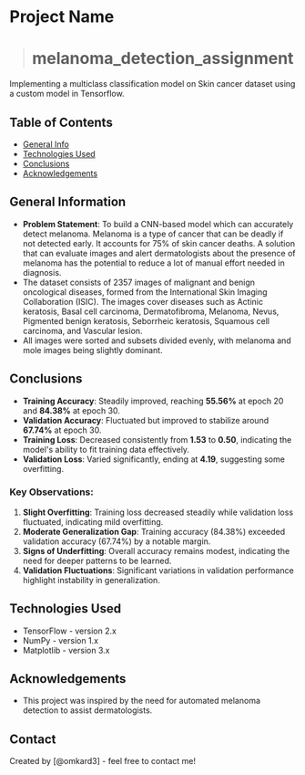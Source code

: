 # Project Name
> # melanoma_detection_assignment
Implementing a multiclass classification model on Skin cancer dataset using a custom model in Tensorflow.


## Table of Contents
* [General Info](#general-information)
* [Technologies Used](#technologies-used)
* [Conclusions](#conclusions)
* [Acknowledgements](#acknowledgements)

<!-- You can include any other section that is pertinent to your problem -->

## General Information
- **Problem Statement**: To build a CNN-based model which can accurately detect melanoma. Melanoma is a type of cancer that can be deadly if not detected early. It accounts for 75% of skin cancer deaths. A solution that can evaluate images and alert dermatologists about the presence of melanoma has the potential to reduce a lot of manual effort needed in diagnosis.
- The dataset consists of 2357 images of malignant and benign oncological diseases, formed from the International Skin Imaging Collaboration (ISIC). The images cover diseases such as Actinic keratosis, Basal cell carcinoma, Dermatofibroma, Melanoma, Nevus, Pigmented benign keratosis, Seborrheic keratosis, Squamous cell carcinoma, and Vascular lesion.
- All images were sorted and subsets divided evenly, with melanoma and mole images being slightly dominant.

## Conclusions
- **Training Accuracy**: Steadily improved, reaching **55.56%** at epoch 20 and **84.38%** at epoch 30.
- **Validation Accuracy**: Fluctuated but improved to stabilize around **67.74%** at epoch 30.
- **Training Loss**: Decreased consistently from **1.53** to **0.50**, indicating the model's ability to fit training data effectively.
- **Validation Loss**: Varied significantly, ending at **4.19**, suggesting some overfitting.

### Key Observations:
1. **Slight Overfitting**: Training loss decreased steadily while validation loss fluctuated, indicating mild overfitting.
2. **Moderate Generalization Gap**: Training accuracy (84.38%) exceeded validation accuracy (67.74%) by a notable margin.
3. **Signs of Underfitting**: Overall accuracy remains modest, indicating the need for deeper patterns to be learned.
4. **Validation Fluctuations**: Significant variations in validation performance highlight instability in generalization.

## Technologies Used
- TensorFlow - version 2.x
- NumPy - version 1.x
- Matplotlib - version 3.x

<!-- As the libraries versions keep on changing, it is recommended to mention the version of library used in this project -->

## Acknowledgements
- This project was inspired by the need for automated melanoma detection to assist dermatologists.

## Contact
Created by [@omkard3] - feel free to contact me!

<!-- Optional -->
<!-- ## License -->
<!-- This project is open source and available under the [... License](). -->

<!-- You don't have to include all sections - just the one's relevant to your project -->
